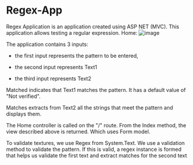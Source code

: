 # Regex-App
Regex Application is an application created using ASP NET (MVC). This application allows testing a regular expression.
Home:
![image](https://github.com/janina280/Regex-App/assets/80193137/b722bb0e-460b-465c-9fa2-97a453505ce1)

The application contains 3 inputs:

- the first input represents the pattern to be entered,

- the second input represents Text1

- the third input represents Text2

Matched indicates that Text1 matches the pattern. It has a default value of "Not verified".

Matches extracts from Text2 all the strings that meet the pattern and displays them.

The Home controller is called on the "/" route. From the Index method, the view described above is returned. Which uses Form model.

To validate textures, we use Regex from System.Text. We use a validation method to validate the pattern. If this is valid, a regex instance is formed that helps us validate the first text and extract matches for the second text

